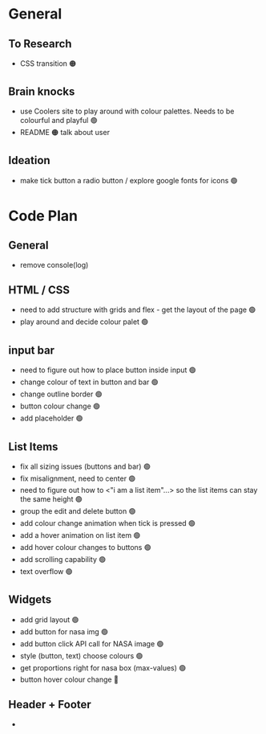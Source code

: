 # General

## To Research

- CSS transition 🟠

## Brain knocks
- use Coolers site to play around with colour palettes. Needs to be colourful and playful 🟢
- README 🟠 talk about user

## Ideation
- make tick button a radio button / explore google fonts for icons 🟢

# Code Plan

## General

- remove console(log)

## HTML / CSS
- need to add structure with grids and flex - get the layout of the page 🟢
- play around and decide colour palet 🟢

## input bar

- need to figure out how to place button inside input 🟢
- change colour of text in button and bar 🟢
- change outline border 🟢
- button colour change 🟢
- add placeholder 🟢

## List Items

- fix all sizing issues (buttons and bar) 🟢
- fix misalignment, need to center 🟢
- need to figure out how to <"i am a list item"...> so the list items can stay the same height 🟢
- group the edit and delete button 🟢
- add colour change animation when tick is pressed 🟢
- add a hover animation on list item 🟢
- add hover colour changes to buttons 🟢
- add scrolling capability 🟢
- text overflow 🟢

## Widgets

- add grid layout 🟢
- add button for nasa img 🟢
- add button click API call for NASA image 🟢
- style (button, text) choose colours 🟢
- get proportions right for nasa box (max-values) 🟢
- button hover colour change 🔴

## Header + Footer

- 

